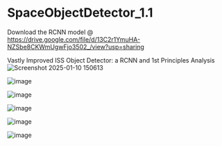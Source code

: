 # SpaceObjectDetector_1.1

Download the RCNN model @ https://drive.google.com/file/d/13C2r1YmuHA-NZSbe8CKWmUgwFjo3502_/view?usp=sharing

 Vastly Improved ISS Object Detector: a RCNN and 1st Principles Analysis
![Screenshot 2025-01-10 150613](https://github.com/user-attachments/assets/fea0244c-b467-4ff7-92d5-e0dfecedeaf4)

![image](https://github.com/user-attachments/assets/d1aa0a8e-957f-4c41-9b97-9dcf7d707bb5)

![image](https://github.com/user-attachments/assets/dfa0580f-f82e-4f63-a39a-5a5f61240a40)

![image](https://github.com/user-attachments/assets/e34742a6-8080-4056-9469-46a46274550a)

![image](https://github.com/user-attachments/assets/6e95ca4e-b0a0-4deb-9fb7-1d7d66e1cc16)

![image](https://github.com/user-attachments/assets/3a06fcc4-c41f-4bde-8d59-3bbae1a1a71d)
